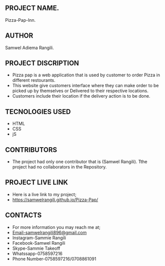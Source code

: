 
## PROJECT NAME.
Pizza-Pap-Inn.

## AUTHOR
Samwel Adiema Rangili.

## PROJECT DISCRIPTION
* Pizza pap is a web application that is used by customer to order Pizza in different restourants.
* This website give customers interface where they can make order to be picked up by themselves or Delivered to their respective locations.
* Customers include their location if the delivery action is to be done.

## TECNOLOGIES USED
* HTML
* CSS
* jS
## CONTRIBUTORS
* The project had only one contributor that is (Samwel Rangili). Tthe project had no collaborators in the Repository.


## PROJECT LIVE LINK
* Here is a live link to my project; 
* https://samwelrangili.github.io/Pizza-Pap/

 ## CONTACTS
* For more information you may reach me at;
* Email-samwelrangili896@gmail.com
* Instagram-Sammie Rangili
* Facebook-Samwel Rangili
* Skype-Sammie Takeoff
* Whatssapp-0758597216
* Phone Number-0758597216/0708861091